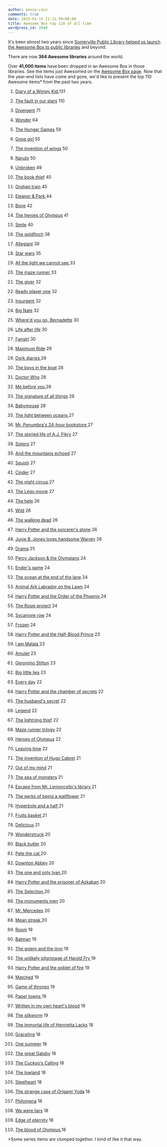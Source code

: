 ```yaml
---
author: annie-cain
comments: true
date: 2015-01-15 21:11:58+00:00
title: Awesome Box top 110 of all time
wordpress_id: 2040
---
```


It's been almost two years since [Somerville Public Library helped us launch the Awesome Box to public libraries](http://librarylab.law.harvard.edu/blog/2013/02/12/awesome-boxes-at-somerville-public-library/) and beyond.

There are now **364 Awesome libraries** around the world.

Over **41,000 items** have been dropped in an Awesome Box in those libraries.
See the items just Awesomed on the [Awesome Box page](http://awesomebox.io/).
Now that the year-end lists have come and gone, we'd like to present the top 110 Awesome items* from the past two years.

  1. [Diary of a Wimpy Kid ](http://www.worldcat.org/search?q=ti%3Adiary+of+a+wimpy+kid) 131

  2. [The fault in our stars](http://www.worldcat.org/search?q=ti%3Afault+in+our+stars) 110

  3. [Divergent](http://www.worldcat.org/search?q=ti%3Adivergent) 71

  4. [Wonder](http://www.worldcat.org/title/wonder/oclc/726819876) 64

  5. [The Hunger Games](http://www.worldcat.org/search?q=ti%3Ahunger+games) 59

  6. [Gone girl](http://www.worldcat.org/title/gone-girl-a-novel/oclc/753624684) 55

  7. [The invention of wings](http://www.worldcat.org/title/invention-of-wings/oclc/849719161) 50

  8. [Naruto](http://www.worldcat.org/search?q=ti%3Anaruto) 50

  9. [Unbroken](http://www.worldcat.org/title/unbroken/oclc/660519036) 49

  10. [The book thief](http://www.worldcat.org/search?q=ti%3Abook+thief) 45

  11. [Orphan train](http://www.worldcat.org/title/orphan-train-a-novel/oclc/795757353) 45

  12. [Eleanor & Park ](http://www.worldcat.org/title/eleanor-park/oclc/819860760)44

  13. [Bone](http://www.worldcat.org/search?q=ti%3Abone+au%3Asmith) 42

  14. [The heroes of Olympus](http://www.worldcat.org/search?q=ti%3Aheroes+of+olympus) 41

  15. [Smile](http://www.worldcat.org/title/smile/oclc/289095899) 40

  16. [The goldfinch](http://www.worldcat.org/title/goldfinch/oclc/855491725) 38

  17. [Allegiant](http://www.worldcat.org/title/allegiant/oclc/855550266) 38

  18. [Star wars](http://www.worldcat.org/search?q=ti%3Astar+wars&fq=x0%3Abook) 35

  19. [All the light we cannot see ](http://www.worldcat.org/title/all-the-light-we-cannot-see-a-novel/oclc/852226410)33

  20. [The maze runner ](http://www.worldcat.org/search?q=ti%3Amaze+runner)33

  21. [The giver](http://www.worldcat.org/search?q=ti%3Agiver) 32

  22. [Ready player one](http://www.worldcat.org/title/ready-player-one/oclc/687652381) 32

  23. [Insurgent](http://www.worldcat.org/title/insurgent/oclc/774601034) 32

  24. [Big Nate](http://www.worldcat.org/search?q=ti%3Abig+nate) 32

  25. [Where'd you go, Bernadette](http://www.worldcat.org/title/whered-you-go-bernadette-a-novel/oclc/756585911) 30

  26. [Life after life](http://www.worldcat.org/title/life-after-life-a-novel/oclc/806015209) 30

  27. [Fangirl](http://www.worldcat.org/title/fangirl/oclc/827256917) 30

  28. [Maximum Ride](http://www.worldcat.org/search?q=ti%3Amaximum+ride) 29

  29. [Dork diaries ](http://www.worldcat.org/search?q=ti%3Adork+diaries)29

  30. [The boys in the boat](http://www.worldcat.org/title/boys-in-the-boat-nine-americans-and-their-epic-quest-for-gold-at-the-1936-berlin-olympics/oclc/818953760) 28

  31. [Doctor Who](http://www.worldcat.org/search?q=ti%3Adoctor+who) 28

  32. [Me before you ](http://www.worldcat.org/title/me-before-you/oclc/795176171)28

  33. [The signature of all things](http://www.worldcat.org/title/signature-of-all-things/oclc/829451549) 28

  34. [Babymouse](http://www.worldcat.org/search?q=ti%3Ababymouse) 28

  35. [The light between oceans ](http://www.worldcat.org/title/light-between-oceans-a-novel/oclc/760977596)27

  36. [Mr. Penumbra's 24-hour bookstore ](http://www.worldcat.org/title/mr-penumbras-24-hour-bookstore/oclc/778422009)27

  37. [The storied life of A.J. Fikry](http://www.worldcat.org/title/storied-life-of-aj-fikry-a-novel/oclc/855583286) 27

  38. [Sisters](http://www.worldcat.org/title/sisters/oclc/838195744) 27

  39. [And the mountains echoed](http://www.worldcat.org/title/and-the-mountains-echoed/oclc/829999614) 27

  40. [Squish](http://www.worldcat.org/search?q=squish) 27

  41. [Cinder](http://www.worldcat.org/title/cinder/oclc/714726042) 27

  42. [The night circus ](http://www.worldcat.org/title/night-circus-a-novel/oclc/691204158)27

  43. [The Lego movie](http://www.worldcat.org/title/lego-movie/oclc/879220204) 27

  44. [The help](http://www.worldcat.org/search?q=ti%3Ahelp+au%3Astockett) 26

  45. [Wild](http://www.worldcat.org/title/wild-from-lost-to-found-on-the-pacific-crest-trail/oclc/745979737) 26

  46. [The walking dead](http://www.worldcat.org/search?q=ti%3Awalking+dead) 26

  47. [Harry Potter and the sorcerer's stone](http://www.worldcat.org/search?q=ti%3AHarry+Potter+and+the+sorcerer%27s+stone) 26

  48. [Junie B. Jones loves handsome Warren](http://www.worldcat.org/title/junie-b-jones-loves-handsome-warren/oclc/34190748) 26

  49. [Drama](http://www.worldcat.org/title/drama/oclc/767824903) 25

  50. [Percy Jackson & the Olympians](http://www.worldcat.org/search?q=ti%3APercy+Jackson+%26+the+Olympians) 24

  51. [Ender's game](http://www.worldcat.org/search?q=ti%3Aender%27s+game) 24

  52. [The ocean at the end of the lane](http://www.worldcat.org/title/ocean-at-the-end-of-the-lane/oclc/813286810) 24

  53. [Animal Ark Labrador on the Lawn](http://www.worldcat.org/title/labrador-on-the-lawn/oclc/63173129) 24

  54. [Harry Potter and the Order of the Phoenix ](http://www.worldcat.org/search?q=ti%3AHarry+Potter+and+the+Order+of+the+Phoenix)24

  55. [The Rosie project](http://www.worldcat.org/title/rosie-project-a-novel/oclc/828682421) 24

  56. [Sycamore row](http://www.worldcat.org/title/sycamore-row/oclc/844752219) 24

  57. [Frozen](http://www.worldcat.org/title/frozen/oclc/865779460) 24

  58. [Harry Potter and the Half-Blood Prince](http://www.worldcat.org/search?q=ti%3AHarry+Potter+and+the+Half-Blood+Prince) 23

  59. [I am Malala ](http://www.worldcat.org/title/i-am-malala-the-girl-who-stood-up-for-education-and-was-shot-by-the-taliban/oclc/842111966)23

  60. [Amulet](http://www.worldcat.org/search?q=ti%3Aamulet+au%3Akibuishi) 23

  61. [Geronimo Stilton](http://www.worldcat.org/search?q=ti%3AGeronimo+Stilton) 23

  62. [Big little lies](http://www.worldcat.org/title/big-little-lies/oclc/881453612) 23

  63. [Every day](http://www.worldcat.org/title/every-day/oclc/769424408) 22

  64. [Harry Potter and the chamber of secrets](http://www.worldcat.org/search?q=ti%3AHarry+Potter+and+the+chamber+of+secrets) 22

  65. [The husband's secret](http://www.worldcat.org/title/husbands-secret/oclc/835611284) 22

  66. [Legend](http://www.worldcat.org/title/legend/oclc/703209165) 22

  67. [The lightning thief](http://www.worldcat.org/title/lightening-thief/oclc/733864730) 22

  68. [Maze runner trilogy](http://www.worldcat.org/title/maze-runner-trilogy/oclc/865095331) 22

  69. [Heroes of Olympus](http://www.worldcat.org/search?q=ti%3AHeroes+of+Olympus) 22

  70. [Leaving time](http://www.worldcat.org/title/leaving-time-a-novel/oclc/884139270) 22

  71. [The invention of Hugo Cabret](http://www.worldcat.org/title/invention-of-hugo-cabret-a-novel-in-words-and-pictures/oclc/67383288) 21

  72. [Out of my mind](http://www.worldcat.org/title/out-of-my-mind/oclc/401713291) 21

  73. [The sea of monsters](http://www.worldcat.org/search?q=ti%3Asea+of+monsters) 21

  74. [Escape from Mr. Lemoncello's library ](http://www.worldcat.org/title/escape-from-mr-lemoncellos-library/oclc/823294419)21

  75. [The perks of being a wallflower](http://www.worldcat.org/search?q=ti%3Aperks+of+being+a+wallflower) 21

  76. [Hyperbole and a half ](http://www.worldcat.org/title/hyperbole-and-a-half-unfortunate-situations-flawed-coping-mechanisms-mayhem-and-other-things-that-happened/oclc/866857550)21

  77. [Fruits basket ](http://www.worldcat.org/search?q=ti%3Afruits+basket)21

  78. [Delicious](http://www.worldcat.org/title/delicious-a-novel/oclc/851753993) 21

  79. [Wonderstruck](http://www.worldcat.org/title/wonderstruck/oclc/758947918) 20

  80. [Black butler](http://www.worldcat.org/search?q=ti%3Ablack+butler) 20

  81. [Pete the cat ](http://www.worldcat.org/search?q=ti%3Apete+the+cat)20

  82. [Downton Abbey](http://www.worldcat.org/search?q=ti%3Adownton+abbey) 20

  83. [The one and only Ivan ](http://www.worldcat.org/title/one-and-only-ivan/oclc/719673349)20

  84. [Harry Potter and the prisoner of Azkaban](http://www.worldcat.org/search?q=ti%3AHarry+Potter+and+the+prisoner+of+Azkaban) 20

  85. [The Selection ](http://www.worldcat.org/title/selection/oclc/757484481)20

  86. [The monuments men](http://www.worldcat.org/search?q=ti%3Amonuments+men) 20

  87. [Mr. Mercedes](http://www.worldcat.org/title/mr-mercedes-a-novel/oclc/865452311) 20

  88. [Mean streak ](http://www.worldcat.org/title/mean-streak/oclc/868040429)20

  89. [Room](http://www.worldcat.org/title/room-a-novel/oclc/542263633) 19

  90. [Batman](http://www.worldcat.org/search?q=ti%3Abatman&fq=x0%3Abook) 19

  91. [The golem and the jinni](http://www.worldcat.org/title/golem-and-the-jinni-a-novel/oclc/837425212) 19

  92. [The unlikely pilgrimage of Harold Fry ](http://www.worldcat.org/title/unlikely-pilgrimage-of-harold-fry-a-novel/oclc/768799551)19

  93. [Harry Potter and the goblet of fire](http://www.worldcat.org/search?q=ti%3AHarry+Potter+and+the+goblet+of+fire) 19

  94. [Matched](http://www.worldcat.org/title/matched/oclc/657642860) 19

  95. [Game of thrones](http://www.worldcat.org/search?q=ti%3Agame+of+thrones) 19

  96. [Paper towns ](http://www.worldcat.org/title/paper-towns/oclc/202483793)19

  97. [Written in my own heart's blood](http://www.worldcat.org/title/written-in-my-own-hearts-blood-a-novel/oclc/863801651) 19

  98. [The silkworm](http://www.worldcat.org/title/silkworm/oclc/870782382) 19

  99. [The immortal life of Henrietta Lacks](http://www.worldcat.org/title/immortal-life-of-henrietta-lacks/oclc/326529053) 18

  100. [Graceling](http://www.worldcat.org/title/graceling/oclc/185123364) 18

  101. [One summer](http://www.worldcat.org/title/one-summer-america-1927/oclc/841198242) 18

  102. [The great Gatsby](http://www.worldcat.org/search?q=ti%3Agreat+gatsby) 18

  103. [The Cuckoo's Calling](http://www.worldcat.org/title/cuckoos-calling/oclc/819383765) 18

  104. [The lowland](http://www.worldcat.org/title/lowland-a-novel/oclc/822559917) 18

  105. [Steelheart](http://www.worldcat.org/title/steelheart/oclc/822028608) 18

  106. [The strange case of Origami Yoda](http://www.worldcat.org/title/strange-case-of-origami-yoda/oclc/430838790) 18

  107. [Philomena](http://www.worldcat.org/search?q=ti%3APhilomena) 18

  108. [We were liars](http://www.worldcat.org/title/we-were-liars/oclc/863100393) 18

  109. [Edge of eternity](http://www.worldcat.org/title/edge-of-eternity/oclc/860755389) 18

  110. [The blood of Olympus ](http://www.worldcat.org/title/blood-of-olympus/oclc/881318207)18

*Some series items are clumped together. I kind of like it that way.
